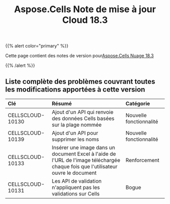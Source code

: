 ﻿---
title: Aspose.Cells Note de mise à jour Cloud 18.3
second_title: Aspose.Cells Cloud Documen
type: docs
url: /fr/aspose-cells-cloud-18-3-release-notes/
aliases: [/aspose-cells-for-cloud-18-3-release-notes/]
weight: 10
description: Aspose.Cells Cloud prend en charge Excel pour créer, convertir, fusionner, diviser, protéger, opération d'objet interne, etc.
---
{{% alert color="primary" %}} 

 Cette page contient des notes de version pour[Aspose.Cells Nuage 18.3](https://apireference.aspose.cloud/cells/)

{{% /alert %}} 
## **Liste complète des problèmes couvrant toutes les modifications apportées à cette version**

|**Clé**|**Résumé**|**Catégorie**|
|:- |:- |:- |
|CELLSCLOUD-10130|Ajout d'un API qui renvoie des données Cells basées sur la plage nommée|Nouvelle fonctionnalité|
|CELLSCLOUD-10139|Ajout d'un API pour supprimer les noms|Nouvelle fonctionnalité|
|CELLSCLOUD-10133|Insérer une image dans un document Excel à l'aide de l'URL de l'image téléchargée chaque fois que l'utilisateur ouvre le document|Renforcement|
|CELLSCLOUD-10131|Les API de validation n'appliquent pas les validations sur Cells|Bogue|

